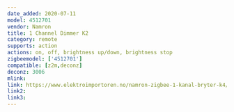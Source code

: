 ```yaml
---
date_added: 2020-07-11
model: 4512701
vendor: Namron
title: 1 Channel Dimmer K2
category: remote
supports: action
actions: on, off, brightness up/down, brightness stop
zigbeemodel: ['4512701']
compatible: [z2m,deconz]
deconz: 3006
mlink: 
link: https://www.elektroimportoren.no/namron-zigbee-1-kanal-bryter-k4/4512702/Product.html
link2: 
link3: 
---
```

